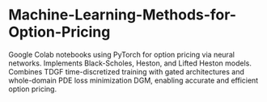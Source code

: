 # Machine-Learning-Methods-for-Option-Pricing
Google Colab notebooks using PyTorch for option pricing via neural networks. Implements Black-Scholes, Heston, and Lifted Heston models. Combines TDGF time-discretized training with gated architectures and whole-domain PDE loss minimization DGM, enabling accurate and efficient option pricing.
